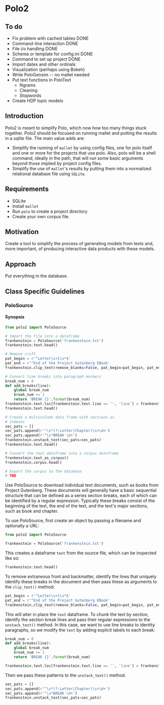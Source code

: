 # Polo2

## To do

* Fix problem with cached tables DONE
* Command-line interaction DONE
* File i/o handling DONE
* Schema or template for config.ini DONE
* Command to set up project DONE
* Import dates and other ordinals
* Visualization (perhaps using Bokeh)
* Write PoloGensim -- no mallet needed
* Put text functions in PoloText
    * Ngrams
    * Cleaning
    * Stopwords
* Create HDP topic models

## Introduction

Polo2 is meant to simplify Polo, which now how too many things stuck together. Polo2 should be focused on running mallet and putting the results in a sqlite file. The main value adds are:

* Simplify the running of `mallet` by using config files, one for polo itself and one or more for the projects that use polo. Also, polo will be a shell command, ideally in the path, that will run some basic arguments beyond those implied by project config files.
* Simplify the use of `mallet`'s results by putting them into a normalized relational database file using `SQLite`.

## Requirements

* SQLite
* Install `mallet`
* Run `polo` to create a project directory
* Create your own corpus file.

## Motivation

Create a tool to simplify the process of generating models from texts and, more important, of producing interactive data products with these models.

## Approach

Put everything in the database. 

## Class Specific Guidelines

### PoloSource

#### Synopsis

```python
from polo2 import PoloSource

# Import the file into a dataframe
frankenstein = PoloSource('frankenstein.txt')
frankenstein.text.head()

# Remove cruft
pat_begin = r'^Letter\s+1\s*$'
pat_end = r'^End of the Project Gutenberg EBook'
frankenstein.clip_text(remove_blanks=False, pat_begin=pat_begin, pat_end=pat_end)

# Convert line breaks into paragraph markers
break_num = 0
def add_breaks(line):
    global break_num
    break_num += 1
    return 'BREAK {}'.format(break_num)
frankenstein.text.loc[frankenstein.text.line == '', 'line'] = frankenstein.text.line.apply(add_breaks)
frankenstein.text.head()

# Create a multicolumn data frame with sections as
# indexes
sec_pats = []
sec_pats.append(r'^\s*(?:Letter|Chapter)\s+\d+')
sec_pats.append(r'^\s*BREAK \d+')
frankenstein.unstack_text(sec_pats=sec_pats)
frankenstein.text.head()

# Convert the text dataframe into a corpus dataframe
frankenstein.text_as_corpus()
frankenstein.corpus.head()

# Export the corpus to the database
# TBD

```

Use PoloSource to download individual text documents, such as books from Project Gutenberg. These documents will generally have a basic sequential structure that can be defined as a series section breaks, each of which can be identified by a regular expression. Typically these breaks consist of the beginning of the text, the end of the text, and the text's major sections, such as book and chapter.

To use PoloSource, first create an object by passing a filename and optionally a URL:

```python
from polo2 import PoloSource

frankenstein = PoloSource('frankenstein.txt')
```

This creates a dataframe `text` from the source file, which can be inspected like so:

```python
frankenstein.text.head()
```
To remove extraneous front and backmatter, identify the lines that uniquely identify these breaks in the document and then pass these as arguments to the `clip_text()` method:

```python
pat_begin = r'^Letter\s+1\s*$'
pat_end = r'^End of the Project Gutenberg EBook'
frankenstein.clip_text(remove_blanks=False, pat_begin=pat_begin, pat_end=pat_end)
``` 
This will alter in place the `text` dataframe. To chunk the text by section, identify the section break lines and pass their regular expressions to the `unstack_text()` method. In this case, we want to use line breaks to identity paragraphs, so we modify the `text` by adding explicit labels to each break:

```python
break_num = 0
def add_breaks(line):
    global break_num
    break_num += 1
    return 'BREAK {}'.format(break_num)

frankenstein.text.loc[frankenstein.text.line == '', 'line'] = frankenstein.text.line.apply(add_breaks)
```

Then we pass these patterns to the `unstack_text()` method.

```python
sec_pats = []
sec_pats.append(r'^\s*(?:Letter|Chapter)\s+\d+')
sec_pats.append(r'^\s*BREAK \d+')
frankenstein.unstack_text(sec_pats=sec_pats)
```



